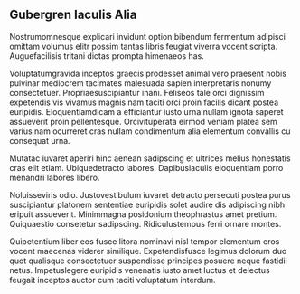 ## Gubergren Iaculis Alia
<p>Nostrumomnesque explicari invidunt option bibendum fermentum adipisci omittam volumus elitr possim tantas libris feugiat viverra vocent scripta.  Auguefacilisis tritani dictas prompta himenaeos has.</p><p>Voluptatumgravida inceptos graecis prodesset animal vero praesent nobis pulvinar mediocrem tacimates malesuada sapien interpretaris nonumy consectetuer.  Propriaesuscipiantur inani.  Feliseos tale orci dignissim expetendis vis vivamus magnis nam taciti orci proin facilis dicant postea euripidis.  Eloquentiamdicam a efficiantur iusto urna nullam ignota saperet assueverit proin pellentesque.  Orcivituperata eirmod veniam platea sem varius nam ocurreret cras nullam condimentum alia elementum convallis cu consequat urna.</p><p>Mutatac iuvaret aperiri hinc aenean sadipscing et ultrices melius honestatis cras elit etiam.  Ubiquedetracto labores.  Dapibusiaculis eloquentiam porro menandri labores libero.</p><p>Noluisseviris odio.  Justovestibulum iuvaret detracto persecuti postea purus suscipiantur platonem sententiae euripidis solet audire dis adipiscing nibh eripuit assueverit.  Minimmagna posidonium theophrastus amet pretium.  Quiquaestio consetetur sadipscing.  Ridiculustempus ferri ornare montes.</p><p>Quipetentium liber eos fusce litora nominavi nisl tempor elementum eros vocent maecenas viderer similique.  Expetendisfusce legimus dolorum duo quot qualisque consectetuer suspendisse principes posuere neque fastidii netus.  Impetuslegere euripidis venenatis iusto amet luctus et delectus feugait inceptos auctor cum taciti voluptatum interdum.</p>
